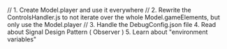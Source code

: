 // 1. Create Model.player and use it everywhere
// 2. Rewrite the ControlsHandler.js to not iterate over the whole Model.gameElements, but only use the Model.player
// 3. Handle the DebugConfig.json file
4. Read about Signal Design Pattern ( Observer ) 
5. Learn about "environment variables"